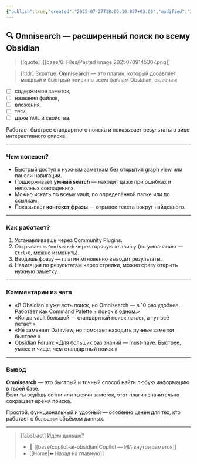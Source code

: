 ```yaml
---
{"publish":true,"created":"2025-07-27T18:06:10.827+03:00","modified":"2025-08-02T13:24:18.727+03:00","cssclasses":""}
---
```


## 🔍 Omnisearch — расширенный поиск по всему Obsidian

>[!quote] ![[base/0. Files/Pasted image 20250709145307.png]]

> [!tldr] Вкратце:
> **Omnisearch** — это плагин, который добавляет мощный и быстрый поиск по всем файлам Obsidian, включая: 

- [ ] содержимое заметок,
- [ ] названия файлов,
- [ ] вложения,
- [ ] теги,
- [ ] даже `YAML` и свойства.

Работает быстрее стандартного поиска и показывает результаты в виде интерактивного списка.

---

### Чем полезен?

- Быстрый доступ к нужным заметкам без открытия graph view или панели навигации.
- Поддерживает **умный search** — находит даже при ошибках и неполных совпадениях.
- Можно искать по всему vault, по определённой папке или по ссылкам.
- Показывает **контекст фразы** — отрывок текста вокруг найденного.

---

### Как работает?

1. Устанавливаешь через Community Plugins.
2. Открываешь `Omnisearch` через горячую клавишу (по умолчанию — `Ctrl+O`, можно изменить).
3. Вводишь фразу — плагин мгновенно выводит результаты.
4. Навигация по результатам через стрелки, можно сразу открыть нужную заметку.

---

### Комментарии из чата

- «В Obsidian'е уже есть поиск, но Omnisearch — в 10 раз удобнее. Работает как Command Palette + поиск в одном.»
- «Когда vault большой — стандартный поиск лагает, а тут всё летает.»
- «Не заменяет Dataview, но помогает находить ручные заметки быстрее.»
- Obsidian Forum: «Для больших баз знаний — must-have. Быстрее, умнее и чище, чем стандартный поиск.»

---
### Вывод

**Omnisearch** — это быстрый и точный способ найти любую информацию в твоей базе.  
Если ты ведёшь сотни или тысячи заметок, этот плагин значительно сокращает время поиска.  

Простой, функциональный и удобный — особенно ценен для тех, кто работает с большим объёмом данных.

---
> [!abstract] Идем дальше?
> - 🧠 [[base/copilot-ai-obsidian\|Copilot — ИИ внутри заметок]]
> - [[Home\|⬅️ Назад на главную]]